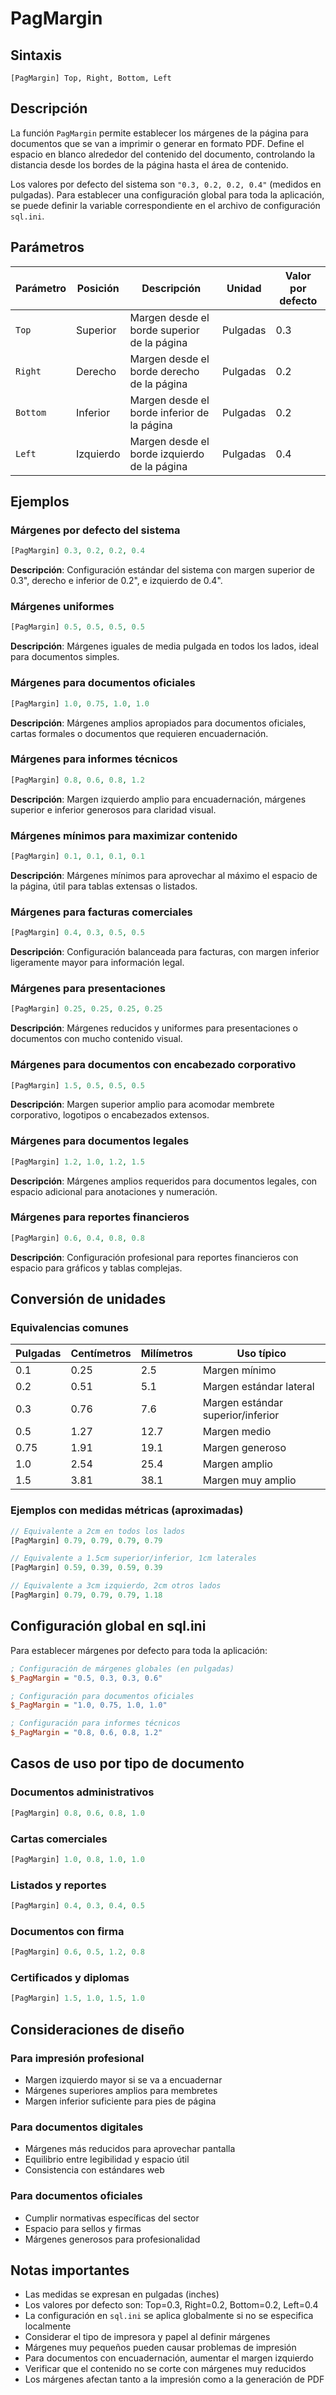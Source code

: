 # PagMargin

## Sintaxis

```
[PagMargin] Top, Right, Bottom, Left
```

## Descripción

La función `PagMargin` permite establecer los márgenes de la página para documentos que se van a imprimir o generar en formato PDF. Define el espacio en blanco alrededor del contenido del documento, controlando la distancia desde los bordes de la página hasta el área de contenido.

Los valores por defecto del sistema son `"0.3, 0.2, 0.2, 0.4"` (medidos en pulgadas). Para establecer una configuración global para toda la aplicación, se puede definir la variable correspondiente en el archivo de configuración `sql.ini`.

## Parámetros

| Parámetro | Posición | Descripción | Unidad | Valor por defecto |
|-----------|----------|-------------|--------|-------------------|
| `Top` | Superior | Margen desde el borde superior de la página | Pulgadas | 0.3 |
| `Right` | Derecho | Margen desde el borde derecho de la página | Pulgadas | 0.2 |
| `Bottom` | Inferior | Margen desde el borde inferior de la página | Pulgadas | 0.2 |
| `Left` | Izquierdo | Margen desde el borde izquierdo de la página | Pulgadas | 0.4 |

## Ejemplos

### Márgenes por defecto del sistema
```php
[PagMargin] 0.3, 0.2, 0.2, 0.4
```
**Descripción**: Configuración estándar del sistema con margen superior de 0.3", derecho e inferior de 0.2", e izquierdo de 0.4".

### Márgenes uniformes
```php
[PagMargin] 0.5, 0.5, 0.5, 0.5
```
**Descripción**: Márgenes iguales de media pulgada en todos los lados, ideal para documentos simples.

### Márgenes para documentos oficiales
```php
[PagMargin] 1.0, 0.75, 1.0, 1.0
```
**Descripción**: Márgenes amplios apropiados para documentos oficiales, cartas formales o documentos que requieren encuadernación.

### Márgenes para informes técnicos
```php
[PagMargin] 0.8, 0.6, 0.8, 1.2
```
**Descripción**: Margen izquierdo amplio para encuadernación, márgenes superior e inferior generosos para claridad visual.

### Márgenes mínimos para maximizar contenido
```php
[PagMargin] 0.1, 0.1, 0.1, 0.1
```
**Descripción**: Márgenes mínimos para aprovechar al máximo el espacio de la página, útil para tablas extensas o listados.

### Márgenes para facturas comerciales
```php
[PagMargin] 0.4, 0.3, 0.5, 0.5
```
**Descripción**: Configuración balanceada para facturas, con margen inferior ligeramente mayor para información legal.

### Márgenes para presentaciones
```php
[PagMargin] 0.25, 0.25, 0.25, 0.25
```
**Descripción**: Márgenes reducidos y uniformes para presentaciones o documentos con mucho contenido visual.

### Márgenes para documentos con encabezado corporativo
```php
[PagMargin] 1.5, 0.5, 0.5, 0.5
```
**Descripción**: Margen superior amplio para acomodar membrete corporativo, logotipos o encabezados extensos.

### Márgenes para documentos legales
```php
[PagMargin] 1.2, 1.0, 1.2, 1.5
```
**Descripción**: Márgenes amplios requeridos para documentos legales, con espacio adicional para anotaciones y numeración.

### Márgenes para reportes financieros
```php
[PagMargin] 0.6, 0.4, 0.8, 0.8
```
**Descripción**: Configuración profesional para reportes financieros con espacio para gráficos y tablas complejas.

## Conversión de unidades

### Equivalencias comunes
| Pulgadas | Centímetros | Milímetros | Uso típico |
|----------|-------------|------------|------------|
| 0.1 | 0.25 | 2.5 | Margen mínimo |
| 0.2 | 0.51 | 5.1 | Margen estándar lateral |
| 0.3 | 0.76 | 7.6 | Margen estándar superior/inferior |
| 0.5 | 1.27 | 12.7 | Margen medio |
| 0.75 | 1.91 | 19.1 | Margen generoso |
| 1.0 | 2.54 | 25.4 | Margen amplio |
| 1.5 | 3.81 | 38.1 | Margen muy amplio |

### Ejemplos con medidas métricas (aproximadas)
```php
// Equivalente a 2cm en todos los lados
[PagMargin] 0.79, 0.79, 0.79, 0.79

// Equivalente a 1.5cm superior/inferior, 1cm laterales
[PagMargin] 0.59, 0.39, 0.59, 0.39

// Equivalente a 3cm izquierdo, 2cm otros lados
[PagMargin] 0.79, 0.79, 0.79, 1.18
```

## Configuración global en sql.ini

Para establecer márgenes por defecto para toda la aplicación:

```ini
; Configuración de márgenes globales (en pulgadas)
$_PagMargin = "0.5, 0.3, 0.3, 0.6"

; Configuración para documentos oficiales
$_PagMargin = "1.0, 0.75, 1.0, 1.0"

; Configuración para informes técnicos
$_PagMargin = "0.8, 0.6, 0.8, 1.2"
```

## Casos de uso por tipo de documento

### Documentos administrativos
```php
[PagMargin] 0.8, 0.6, 0.8, 1.0
```

### Cartas comerciales
```php
[PagMargin] 1.0, 0.8, 1.0, 1.0
```

### Listados y reportes
```php
[PagMargin] 0.4, 0.3, 0.4, 0.5
```

### Documentos con firma
```php
[PagMargin] 0.6, 0.5, 1.2, 0.8
```

### Certificados y diplomas
```php
[PagMargin] 1.5, 1.0, 1.5, 1.0
```

## Consideraciones de diseño

### Para impresión profesional
- Margen izquierdo mayor si se va a encuadernar
- Márgenes superiores amplios para membretes
- Margen inferior suficiente para pies de página

### Para documentos digitales
- Márgenes más reducidos para aprovechar pantalla
- Equilibrio entre legibilidad y espacio útil
- Consistencia con estándares web

### Para documentos oficiales
- Cumplir normativas específicas del sector
- Espacio para sellos y firmas
- Márgenes generosos para profesionalidad

## Notas importantes

- Las medidas se expresan en pulgadas (inches)
- Los valores por defecto son: Top=0.3, Right=0.2, Bottom=0.2, Left=0.4
- La configuración en `sql.ini` se aplica globalmente si no se especifica localmente
- Considerar el tipo de impresora y papel al definir márgenes
- Márgenes muy pequeños pueden causar problemas de impresión
- Para documentos con encuadernación, aumentar el margen izquierdo
- Verificar que el contenido no se corte con márgenes muy reducidos
- Los márgenes afectan tanto a la impresión como a la generación de PDF